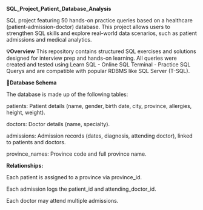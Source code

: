 ****SQL_Project_Patient_Database_Analysis****

SQL project featuring 50 hands-on practice queries based on a healthcare (patient-admission-doctor) database.
This project allows users to strengthen SQL skills and explore real-world data scenarios, such as patient admissions and medical analytics.

****💡Overview****
This repository contains structured SQL exercises and solutions designed for interview prep and hands-on learning.
All queries were created and tested using Learn SQL - Online SQL Terminal - Practice SQL Querys and are compatible with popular RDBMS like SQL Server (T-SQL).

**🏥Database Schema**

The database is made up of the following tables:

patients: Patient details (name, gender, birth date, city, province, allergies, height, weight).

doctors: Doctor details (name, specialty).

admissions: Admission records (dates, diagnosis, attending doctor), linked to patients and doctors.

province_names: Province code and full province name.

****Relationships:****

Each patient is assigned to a province via province_id.

Each admission logs the patient_id and attending_doctor_id.

Each doctor may attend multiple admissions.
